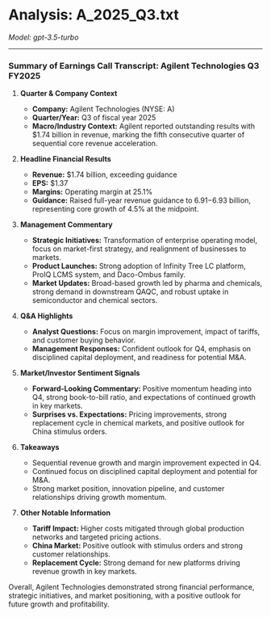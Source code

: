 # Analysis: A_2025_Q3.txt

*Model: gpt-3.5-turbo*

---

### Summary of Earnings Call Transcript: Agilent Technologies Q3 FY2025

1. **Quarter & Company Context**
   - **Company:** Agilent Technologies (NYSE: A)
   - **Quarter/Year:** Q3 of fiscal year 2025
   - **Macro/Industry Context:** Agilent reported outstanding results with $1.74 billion in revenue, marking the fifth consecutive quarter of sequential core revenue acceleration.

2. **Headline Financial Results**
   - **Revenue:** $1.74 billion, exceeding guidance
   - **EPS:** $1.37
   - **Margins:** Operating margin at 25.1%
   - **Guidance:** Raised full-year revenue guidance to $6.91-$6.93 billion, representing core growth of 4.5% at the midpoint.

3. **Management Commentary**
   - **Strategic Initiatives:** Transformation of enterprise operating model, focus on market-first strategy, and realignment of businesses to markets.
   - **Product Launches:** Strong adoption of Infinity Tree LC platform, ProIQ LCMS system, and Daco-Ombus family.
   - **Market Updates:** Broad-based growth led by pharma and chemicals, strong demand in downstream QAQC, and robust uptake in semiconductor and chemical sectors.

4. **Q&A Highlights**
   - **Analyst Questions:** Focus on margin improvement, impact of tariffs, and customer buying behavior.
   - **Management Responses:** Confident outlook for Q4, emphasis on disciplined capital deployment, and readiness for potential M&A.

5. **Market/Investor Sentiment Signals**
   - **Forward-Looking Commentary:** Positive momentum heading into Q4, strong book-to-bill ratio, and expectations of continued growth in key markets.
   - **Surprises vs. Expectations:** Pricing improvements, strong replacement cycle in chemical markets, and positive outlook for China stimulus orders.

6. **Takeaways**
   - Sequential revenue growth and margin improvement expected in Q4.
   - Continued focus on disciplined capital deployment and potential for M&A.
   - Strong market position, innovation pipeline, and customer relationships driving growth momentum.

7. **Other Notable Information**
   - **Tariff Impact:** Higher costs mitigated through global production networks and targeted pricing actions.
   - **China Market:** Positive outlook with stimulus orders and strong customer relationships.
   - **Replacement Cycle:** Strong demand for new platforms driving revenue growth in key markets.

Overall, Agilent Technologies demonstrated strong financial performance, strategic initiatives, and market positioning, with a positive outlook for future growth and profitability.